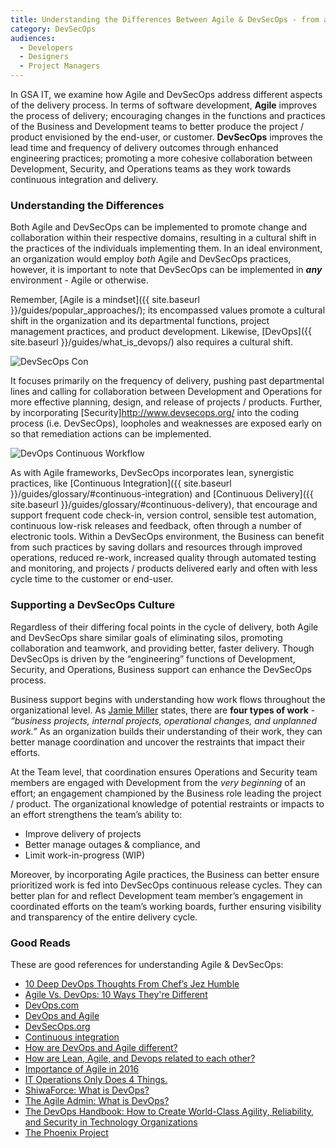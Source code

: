 ```yaml
---
title: Understanding the Differences Between Agile & DevSecOps - from a Business Perspective
category: DevSecOps
audiences:
  - Developers
  - Designers
  - Project Managers
---
```


In GSA IT, we examine how Agile and DevSecOps address different aspects of the delivery process. In terms of software development, **Agile** improves the process of delivery; encouraging changes in the functions and practices of the Business and Development teams to better produce the project / product envisioned by the end-user, or customer. **DevSecOps** improves the lead time and frequency of delivery outcomes through enhanced engineering practices; promoting a more cohesive collaboration between Development, Security, and Operations teams as they work towards continuous integration and delivery. 

### Understanding the Differences
Both Agile and DevSecOps can be implemented to promote change and collaboration within their respective domains, resulting in a cultural shift in the practices of the individuals implementing them. In an ideal environment, an organization would employ *both* Agile and DevSecOps practices, however, it is important to note that DevSecOps can be implemented in ***any*** environment - Agile or otherwise.

Remember, [Agile is a mindset]({{ site.baseurl }}/guides/popular_approaches/); its encompassed values promote a cultural shift in the organization and its departmental functions, project management practices, and product development. Likewise, [DevOps]({{ site.baseurl }}/guides/what_is_devops/) also requires a cultural shift.

<img src="{{ site.baseurl }}/assets/img/guides/DevSecOps.png"
  alt="DevSecOps Con"
  class="guide-image guide-image-half"> 

It focuses primarily on the frequency of delivery, pushing past departmental lines and calling for collaboration between Development and Operations for more effective planning, design, and release of projects / products. Further, by incorporating [Security]http://www.devsecops.org/ into the coding process (i.e. DevSecOps), loopholes and weaknesses are exposed early on so that remediation actions can be implemented.

<img src="{{ site.baseurl }}/assets/img/guides/DevOps_Continuous.png"
  alt="DevOps Continuous Workflow"
  class="guide-image guide-image-half"> 

As with Agile frameworks, DevSecOps incorporates lean, synergistic practices, like [Continuous Integration]({{ site.baseurl }}/guides/glossary/#continuous-integration) and [Continuous Delivery]({{ site.baseurl }}/guides/glossary/#continuous-delivery), that encourage and support frequent code check-in, version control, sensible test automation, continuous low-risk releases and feedback, often through a number of electronic tools. Within a DevSecOps environment, the Business can benefit from such practices by saving dollars and resources through improved operations, reduced re-work, increased quality through automated testing and monitoring, and projects / products delivered early and often with less cycle time to the customer or end-user.

### Supporting a DevSecOps Culture
Regardless of their differing focal points in the cycle of delivery, both Agile and DevSecOps share similar goals of eliminating silos, promoting collaboration and teamwork, and providing better, faster delivery. Though DevSecOps is driven by the “engineering” functions of Development, Security, and Operations, Business support can enhance the DevSecOps process.

Business support begins with understanding how work flows throughout the organizational level. As [Jamie Miller](http://valueflowit.com.au/it-operations-only-does-4-things/#more-662) states, there are **four types of work** - *“business projects, internal projects, operational changes, and unplanned work.”* As an organization builds their understanding of their work, they can better manage coordination and uncover the restraints that impact their efforts. 

At the Team level, that coordination ensures Operations and Security team members are engaged with Development from the *very beginning* of an effort; an engagement championed by the Business role leading the project / product. The organizational knowledge of potential restraints or impacts to an effort strengthens the team’s ability to:
* Improve delivery of projects
* Better manage outages & compliance, and
* Limit work-in-progress (WIP) 

Moreover, by incorporating Agile practices, the Business can better ensure prioritized work is fed into DevSecOps continuous release cycles. They can better plan for and reflect Development team member’s engagement in coordinated efforts on the team’s working boards, further ensuring visibility and transparency of the entire delivery cycle.

### Good Reads 
These are good references for understanding Agile & DevSecOps:
* [10 Deep DevOps Thoughts From Chef’s Jez Humble](https://blog.newrelic.com/2015/04/28/devops-jez-humble/)
* [Agile Vs. DevOps: 10 Ways They're Different](http://www.informationweek.com/devops/agile-vs-devops-10-ways-theyre-different/d/d-id/1326121)
* [DevOps.com](https://devops.com/)
* [DevOps and Agile](https://www.scrumalliance.org/community/articles/2014/april/devops-and-agile)
* [DevSecOps.org](http://www.devsecops.org/)
* [Continuous integration](https://en.wikipedia.org/wiki/Continuous_integration)
* [How are DevOps and Agile different?](https://www.quora.com/How-are-DevOps-and-Agile-different)
* [How are Lean, Agile, and Devops related to each other?](http://www.agileweboperations.com/lean-agile-devops-related)
* [Importance of Agile in 2016](http://e5workflow.com/blog/importance-of-agile-in-2016/)
* [IT Operations Only Does 4 Things.](http://valueflowit.com.au/it-operations-only-does-4-things/)
* [ShiwaForce: What is DevOps?](https://www.shiwaforce.com/mi-az-devops/)
* [The Agile Admin: What is DevOps?](https://theagileadmin.com/what-is-devops/)
* [The DevOps Handbook: How to Create World-Class Agility, Reliability, and Security in Technology Organizations](https://www.amazon.com/DevOps-Handbook-World-Class-Reliability-Organizations-ebook/dp/B01M9ASFQ3/ref=dp_kinw_strp_1)
* [The Phoenix Project](http://www.itrevolution.com/book/the-phoenix-project/)
